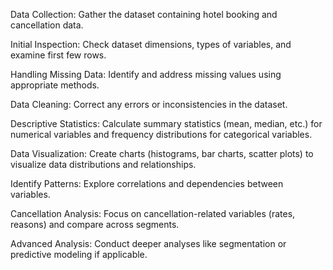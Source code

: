 Data Collection: Gather the dataset containing hotel booking and cancellation data.

Initial Inspection: Check dataset dimensions, types of variables, and examine first few rows.

Handling Missing Data: Identify and address missing values using appropriate methods.

Data Cleaning: Correct any errors or inconsistencies in the dataset.

Descriptive Statistics: Calculate summary statistics (mean, median, etc.) for numerical variables and frequency distributions for categorical variables.

Data Visualization: Create charts (histograms, bar charts, scatter plots) to visualize data distributions and relationships.

Identify Patterns: Explore correlations and dependencies between variables.

Cancellation Analysis: Focus on cancellation-related variables (rates, reasons) and compare across segments.

Advanced Analysis: Conduct deeper analyses like segmentation or predictive modeling if applicable.
